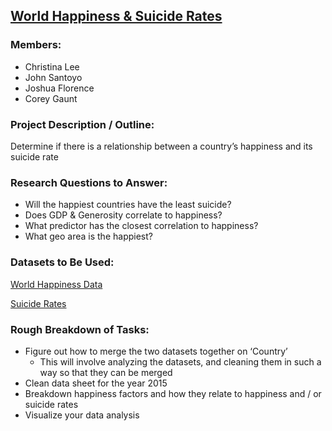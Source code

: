 ## [World Happiness & Suicide Rates](https://docs.google.com/presentation/d/1pJmcxKKtFpykzb6q4Tb0EcRPJI563WBEqoC3l1q5qrM/edit?usp=sharing)

### Members:
- Christina Lee
- John Santoyo
- Joshua Florence
- Corey Gaunt

### Project Description / Outline:

Determine if there is a relationship between a country’s happiness and its suicide rate

### Research Questions to Answer:

- Will the happiest countries have the least suicide?
- Does GDP & Generosity correlate to happiness?
- What predictor has the closest correlation to happiness?
- What geo area is the happiest?

### Datasets to Be Used:

[World Happiness Data](https://www.kaggle.com/unsdsn/world-happiness)

[Suicide Rates](https://www.kaggle.com/russellyates88/suicide-rates-overview-1985-to-2016)

### Rough Breakdown of Tasks:

- Figure out how to merge the two datasets together on ‘Country’
	- This will involve analyzing the datasets, and cleaning them in such a way so that they can be merged
- Clean data sheet for the year 2015
- Breakdown happiness factors and how they relate to happiness and / or suicide rates
- Visualize your data analysis
